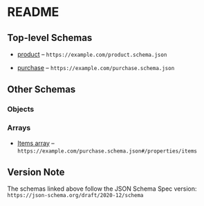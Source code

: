 # README

## Top-level Schemas

* [product](./product.md "Definition for a GA4 purchase") – `https://example.com/product.schema.json`

* [purchase](./purchase.md "Definition of a GA4 purchase event") – `https://example.com/purchase.schema.json`

## Other Schemas

### Objects



### Arrays

* [Items array](./purchase-properties-items-array.md "Items associated with the event") – `https://example.com/purchase.schema.json#/properties/items`

## Version Note

The schemas linked above follow the JSON Schema Spec version: `https://json-schema.org/draft/2020-12/schema`
